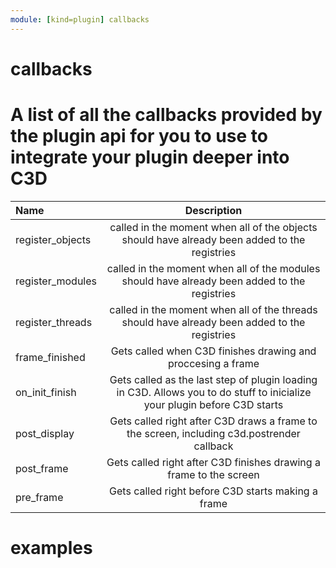 ```yaml
---
module: [kind=plugin] callbacks
---
```

# callbacks
# A list of all the callbacks provided by the plugin api for you to use to integrate your plugin deeper into C3D

| Name | Description |
| :- | :-: |
| register_objects | called in the moment when all of the objects should have already been added to the registries |
| register_modules | called in the moment when all of the modules should have already been added to the registries |
| register_threads | called in the moment when all of the threads should have already been added to the registries |
| frame_finished | Gets called when C3D finishes drawing and proccesing a frame |
| on_init_finish | Gets called as the last step of plugin loading in C3D. Allows you to do stuff to inicialize your plugin before C3D starts |
| post_display | Gets called right after C3D draws a frame to the screen, including c3d.postrender callback |
| post_frame | Gets called right after C3D finishes drawing a frame to the screen |
| pre_frame | Gets called right before C3D starts making a frame |

##
#
# examples
